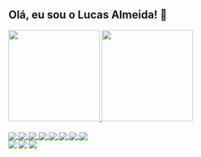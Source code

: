 ## Olá, eu sou o Lucas Almeida! 👋

<div>
  <a href="https://github.com/Lucas-Almeida-hub">
  <img height="180em" src="https://github-readme-stats.vercel.app/api?username=Lucas-Almeida-hub&show_icons=true&theme=dark&include_all_commits=true&count_private=true"/>
  <img height="180em" src="https://github-readme-stats.vercel.app/api/top-langs/?username=Lucas-Almeida-hub&layout=compact&langs_count=7&theme=dark"/>
</div>

<div style="display: inline_block"><br>
 <img align="center"src="https://img.shields.io/badge/Linux-FCC624?style=for-the-badge&logo=linux&logoColor=black">
 <img align="center" src="https://img.shields.io/badge/Jenkins-D24939?style=for-the-badge&logo=Jenkins&logoColor=white">
<img align="center" src="https://img.shields.io/badge/Amazon_AWS-FF9900?style=for-the-badge&logo=amazonaws&logoColor=white">
<img align="center" src="https://img.shields.io/badge/Google_Cloud-4285F4?style=for-the-badge&logo=google-cloud&logoColor=white">
<img align="center" src="https://img.shields.io/badge/Oracle-F80000?style=for-the-badge&logo=oracle&logoColor=black">
<img align="center" src="https://img.shields.io/badge/MariaDB-003545?style=for-the-badge&logo=mariadb&logoColor=white">
<img align="center" src="https://img.shields.io/badge/Oracle-F80000?style=for-the-badge&logo=Oracle&logoColor=white">
<img align="center" src="https://img.shields.io/badge/Python-14354C?style=for-the-badge&logo=python&logoColor=white">
</div>


<div> 
 <a href="https://discord.gg/pDbY76q8Qf" target="_blank"><img src="https://img.shields.io/badge/Discord-7289DA?style=for-the-badge&logo=discord&logoColor=white" target="_blank"></a> 
  <a href = "mailto:lucasalmeidalvs@gmail.com"><img src="https://img.shields.io/badge/-Gmail-%23333?style=for-the-badge&logo=gmail&logoColor=blue" target="_blank"></a>
  <a href="https://www.linkedin.com/in/lucas-almeida-898749182/" target="_blank"><img src="https://img.shields.io/badge/-LinkedIn-%230077B5?style=for-the-badge&logo=linkedin&logoColor=blue" target="_blank"></a> 

</div>




